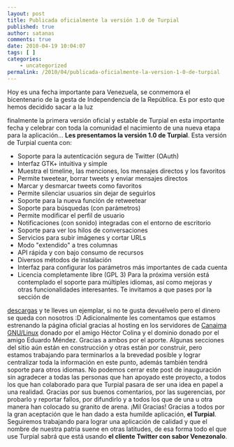 ```yaml
---
layout: post
title: Publicada oficialmente la versión 1.0 de Turpial
published: true
author: satanas
comments: true
date: 2010-04-19 10:04:07
tags: [ ]
categories:
    - uncategorized
permalink: /2010/04/publicada-oficialmente-la-version-1-0-de-turpial
---
```


  
 Hoy es una fecha importante para Venezuela, se conmemora el bicentenario de la gesta de Independencia de la República. Es por esto que hemos decidido sacar a la luz 

finalmente la primera versión oficial y estable de Turpial en esta importante fecha y celebrar con toda la comunidad el nacimiento de una nueva etapa para la aplicación... **Les presentamos la versión 1.0 de Turpial**. Esta versión de Turpial cuenta con: 

  * Soporte para la autenticación segura de Twitter (OAuth)
  * Interfaz GTK+ intuitiva y simple
  * Muestra el timeline, las menciones, los mensajes directos y los favoritos
  * Permite tweetear, borrar tweets y enviar mensajes directos
  * Marcar y desmarcar tweets como favoritos
  * Permite silenciar usuarios sin dejar de seguirlos
  * Soporte para la nueva función de retweetear
  * Soporte para búsquedas (con parámetros)
  * Permite modificar el perfil de usuario
  * Notificaciones (con sonido) integradas con el entorno de escritorio
  * Soporte para ver los hilos de conversaciones
  * Servicios para subir imágenes y cortar URLs
  * Modo "extendido" a tres columnas
  * API rápida y con bajo consumo de recursos
  * Diversos métodos de instalación
  * Interfaz para configurar los parámetros más importantes de cada cuenta
  * Licencia completamente libre (GPL 3) Para la próxima versión está contemplado el soporte para múltiples idiomas, así como mejoras y otras funcionalidades interesantes. Te invitamos a que pases por la sección de 

[descargas][1] y te lleves un ejemplar, si no te gusta devuélvelo pero el dinero se queda con nosotros :D Adicionalmente les comentamos que estamos estrenando la página oficial gracias al hosting en los servidores de [Canaima GNU/Linux][2] donado por el amigo Héctor Colina y el dominio donado por el amigo Eduardo Méndez. Gracias a ambos por el aporte. Algunas secciones del sitio aún están en construcción y otras están por construir, pero estamos trabajando para terminarlos a la brevedad posible y lograr centralizar toda la información en este punto, además también tendrá soporte para otros idiomas. No podemos cerrar este post de inauguración sin agradecer a todas las personas que han apoyado este proyecto, a todos los que han colaborado para que Turpial pasara de ser una idea en papel a una realidad. Gracias por sus buenos comentarios, por las sugerencias, por probarlo y reportar fallos, por difundirlo y a todos los que de una u otra manera han colocado su granito de arena. ¡Mil Gracias! Gracias a todos por la gran aceptación que le han dado a esta humilde aplicación, **el Turpial**. Seguiremos trabajando para lograr una aplicación de calidad y que el nombre de nuestra patria suene en otras latitudes, de esa forma todo el que use Turpial sabrá que está usando **el cliente Twitter con sabor Venezonalo**.

 [1]: downloads
 [2]: http://canaima.softwarelibre.gob.ve/